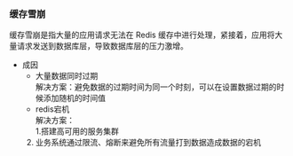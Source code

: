 ### 缓存雪崩  
缓存雪崩是指大量的应用请求无法在 Redis 缓存中进行处理，紧接着，应用将大量请求发送到数据库层，导致数据库层的压力激增。  
* 成因  
    * 大量数据同时过期  
    解决方案：避免数据的过期时间为同一个时刻，可以在设置数据过期的时候添加随机的时间值  
    * redis宕机  
    解决方案：  
    1.搭建高可用的服务集群  
    2. 业务系统通过限流、熔断来避免所有流量打到数据造成数据的宕机
    
